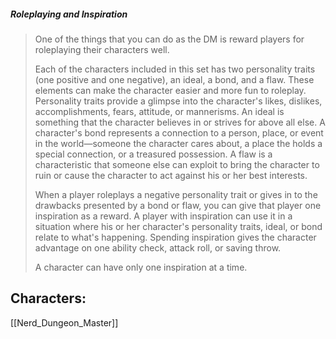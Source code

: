##### Roleplaying and Inspiration
>
>One of the things that you can do as the DM is reward players for roleplaying their characters well.
>
>Each of the characters included in this set has two personality traits (one positive and one negative), an ideal, a bond, and a flaw. These elements can make the character easier and more fun to roleplay. Personality traits provide a glimpse into the character's likes, dislikes, accomplishments, fears, attitude, or mannerisms. An ideal is something that the character believes in or strives for above all else. A character's bond represents a connection to a person, place, or event in the world—someone the character cares about, a place the holds a special connection, or a treasured possession. A flaw is a characteristic that someone else can exploit to bring the character to ruin or cause the character to act against his or her best interests.
>
>When a player roleplays a negative personality trait or gives in to the drawbacks presented by a bond or flaw, you can give that player one inspiration as a reward. A player with inspiration can use it in a situation where his or her character's personality traits, ideal, or bond relate to what's happening. Spending inspiration gives the character advantage on one ability check, attack roll, or saving throw.
>
>A character can have only one inspiration at a time.


## Characters:

[[Nerd_Dungeon_Master]]
